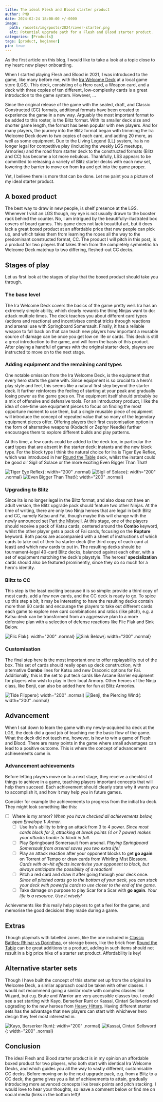 ```yaml
---
title: The ideal Flesh and Blood starter product
author: PMD
date: 2024-02-24 18:00:00 +/-0000
image:
  path: /assets/img/posts/2024/cover-starter.png
  alt: Potential upgrade path for a Flesh and Blood starter product.
categories: [Products]
tags: [product, beginner]
pin: true
---
```


As the first article on this blog, I would like to take a look at a topic close to my heart: new player onboarding.

When I started playing Flesh and Blood in 2021, I was introduced to the game, like many before me, with the [Ira Welcome Deck](https://fabtcg.com/products/welcome-deck-2019/) at a local game store (LGS). This deck, consisting of a Hero card, a Weapon card, and a deck with three copies of ten different, low-complexity cards is a great introduction to the game system. However, ...

Since the original release of the game with the sealed, draft, and Classic Constructed (CC) formats, additional formats have been created to experience the game in a new way. Arguably the most important format to be added to this roster, is the Blitz format. With its smaller deck size and shorter game length, the format has been popular with new players. And for many players, the journey into the Blitz format began with trimming the Ira Welcome Deck down to two copies of each card, and adding 20 more, as well as some equipment. Due to the Living Legend (LL) system, Ira is no longer legal for competitive play (including the weekly LGS meetups, Armories) and the road from starter deck to the constructed formats (Blitz and CC) has become a lot more nebulous. Thankfully, LSS appears to be committed to releasing a variety of Blitz starter decks with each new set, lowering the barrier to move on from Ira and get into the game proper.

Yet, I believe there is more that can be done. Let me paint you a picture of my ideal starter product.


## A boxed product
The best way to draw in new people, is shelf presence at the LGS. Whenever I visit an LGS though, my eye is not usually drawn to the booster rack behind the counter. No, I am intrigued by the beautifully-illustrated box covers of board games. This game does not lack beautiful art, but it does lack a great boxed product at an affordable price that new people can pick up, and which takes them from learning the ropes all the way to the predominant constructed format, CC. The product I will pitch in this post, is a product for two players that takes them from the completely symmetric Ira Welcome Deck matchup to two differing, fleshed-out CC decks.


## Stages of play
Let us first look at the stages of play that the boxed product should take you through.

### The base level
The Ira Welcome Deck covers the basics of the game pretty well. Ira has an extremely simple ability, which clearly rewards the thing Ninjas want to do: attack multiple times. The deck teaches you about different card types (actions and reactions) and incentivises combat tricks through reactions and arsenal use with Springboard Somersault. Finally, it has a reliable weapon to fall back on that can teach new players how important a reusable source of damage can be once you get low on life or cards. This deck is still a great introduction to the game, and will form the basis of this product. After playing a handful of games with the original starter deck, players are instructed to move on to the next stage.

### Adding equipment and the remaining card types
One notable omission from the Ira Welcome Deck, is the equipment that every hero starts the game with. Since equipment is so crucial to a hero's play style and feel, this seems like a natural first step beyond the starter deck. It further reinforces the feeling of starting at your peak and gradually losing power as the game goes on. The equipment itself should probably be a mix of offensive and defensive tools. For an introductory product, I like the idea of one-time use equipment pieces to focus on finding the most opportune moment to use them, but a single reusable piece of equipment will introduce the concept of repeated value that so many of the legendary equipment pieces offer. Offering players their first customisation option in the form of alternative weapons (Kodachi or Zephyr Needle) further encourages them to explore different builds and play patterns.

At this time, a few cards could be added to the deck too, in particular the card types that are absent in the starter deck: instants and the new block type. For the block type I think the natural choice for Ira is Tiger Eye Reflex, which was introduced in her [Round the Table](https://fabtcg.com/products/booster-set/round-the-table-tcc-x-lss/) deck, whilst the instant could be good ol' Sigil of Solace or the more exciting Even Bigger Than That!

![Tiger Eye Reflex](https://dhhim4ltzu1pj.cloudfront.net/media/images/TCC102.width-450.format-webp.webp){: width="200" .normal} ![Sigil of Solace](https://dhhim4ltzu1pj.cloudfront.net/media/images/U-WTR173.width-450.format-webp.webp){: width="200" .normal} ![Even Bigger Than That!](https://dhhim4ltzu1pj.cloudfront.net/media/images/EVR175.width-450.format-webp.webp){: width="200" .normal}

### Upgrading to Blitz
Since Ira is no longer legal in the Blitz format, and also does not have an adult version, the Blitz upgrade pack should feature two other Ninjas. At the time of writing, there are only two Ninja heroes that are legal in both Blitz and CC, namely Katsu and Fai, though maybe this will change with the newly announced set [Part the Mistveil](https://fabtcg.com/articles/world-premiere-part-the-mistveil/). At this stage, one of the players should receive a pack of Katsu cards, centered around the __Combo__ keyword, whilst the other player gets a pack of Fai cards, focusing on the __Rupture__ keyword. Both packs are accompanied with a sheet of instructions of which cards to take out of their Ira starter deck (the third copy of each card at least) and which new cards to put in. The resulting decks should be tournament-legal 40-card Blitz decks, balanced against each other, with a set of equipment matching the deck's playstyle. The heroes' __specialization__ cards should also be featured prominently, since they do so much for a hero's identity.

### Blitz to CC
This step is the least exciting because it is so simple: provide a third copy of most cards, add a few new cards, and the CC deck is ready to go. To spice up this step a bit, it may be interesting to have the resulting decks contain more than 60 cards and encourage the players to take out different cards each game to explore new card combinations and ratios (like pitch), e.g. a Katsu deck can be transformed from an aggressive plan to a more defensive plan with a selection of defense reactions like Flic Flak and Sink Below.

![Flic Flak](https://dhhim4ltzu1pj.cloudfront.net/media/images/U-WTR92.width-450.format-webp.webp){: width="200" .normal} ![Sink Below](https://dhhim4ltzu1pj.cloudfront.net/media/images/U-WTR215.width-450.format-webp.webp){: width="200" .normal}

### Customisation
The final step here is the most important one to offer replayability out of the box. This set of cards should really open up deck construction, with alternative __Combo__ lines for Katsu and new Draconic options for Fai. Additionally, this is the set to put tech cards like Arcane Barrier equipment for players who wish to play in their local Armory. Other heroes of the Ninja class, like Benji, can also be added here for fun at Blitz Armories.

![Tide Flippers](https://dhhim4ltzu1pj.cloudfront.net/media/images/UPR159.width-450.format-webp.webp){: width="200" .normal} ![Benji, the Piercing Wind](https://dhhim4ltzu1pj.cloudfront.net/media/images/U-CRU047.width-450.format-webp.webp){: width="200" .normal}


## Advancement
When I sat down to learn the game with my newly-acquired Ira deck at the LGS, the deck did a good job of teaching me the basic flow of the game. What the deck did not teach me, however, is how to win a game of Flesh and Blood. There are many points in the game where small advantages can lead to a positive outcome. This is where the concept of advancement achievements come in.

### Advancement achievements
Before letting players move on to a next stage, they receive a checklist of things to achieve in a game, teaching players important concepts that will help them succeed. Each achievement should clearly state why it wants you to accomplish it, and how it may help you in future games.

Consider for example the achievements to progress from the initial Ira deck. They might look something like this:
- [ ] Where is my armor? _When you have checked all achievements below, open Envelope 1: Armor._
  + [ ] Use Ira's ability to bring an attack from 3 to 4 power. _Since most cards block for 3, attacking at break points (4 or 7 power) makes your attacks harder to block in full._
  + [ ] Play Springboard Somersault from arsenal. _Playing Springboard Somersault from arsenal saves you two extra life!_
  + [ ] Play an attack reaction after your opponent blocks to get __go again__ on Torrent of Tempo or draw cards from Whirling Mist Blossom. _Cards with on-hit effects incentivise your opponent to block, but always anticipate the possibility of a reaction!_
  + [ ] Pitch a red card and draw it after going through your deck once. _Since all pitched cards go to the bottom of your deck, you can stack your deck with powerful cards to use closer to the end of the game._
  + [ ] Take damage on purpose to play Scar for a Scar with __go again__. _Your life is a resource. Use it wisely!_

Achievements like this really help players to get a feel for the game, and memorise the good decisions they made during a game.


## Extras
Though playmats with labelled zones, like the one included in [Classic Battles: Rhinar vs Dorinthea](https://fabtcg.com/products/booster-set/classic-battles-rvd/), or storage boxes, like the brick from [Round the Table](https://fabtcg.com/products/booster-set/round-the-table-tcc-x-lss/) can be great additions to a product, adding in such items should not result in a big price hike of a starter set product. Affordability is key!


## Alternative starter sets
Though I have built the concept of this starter set up from the original Ira Welcome Deck, a similar approach could be taken with other classes. I would not recommend going a similar route with complex classes like Wizard, but e.g. Brute and Warrior are very accessible classes too. I could see a set starting with Kayo, Berserker Runt or Kassai, Cintari Sellsword and upgrading to the new heroes from [Heavy Hitters](https://fabtcg.com/products/booster-set/heavy-hitters/). Having different starter sets has the advantage that new players can start with whichever hero design they feel most interested in.

![Kayo, Berserker Runt](https://dhhim4ltzu1pj.cloudfront.net/media/images/U-CRU002.width-450.format-webp.webp){: width="200" .normal} ![Kassai, Cintari Sellsword](https://dhhim4ltzu1pj.cloudfront.net/media/images/U-CRU077.width-450.format-webp.webp){: width="200" .normal}


## Conclusion
The ideal Flesh and Blood starter product is in my opinion an affordable boxed product for two players, who both start with identical Ira Welcome Decks, and which guides you all the way to vastly different, customisable CC decks. Before moving on to the next upgrade pack, e.g. from a Blitz to a CC deck, the game gives you a list of achievements to attain, gradually introducing more advanced concepts like break points and pitch stacking. I would love to hear your thoughts, so leave a comment below or find me on social media (links in the bottom left)!